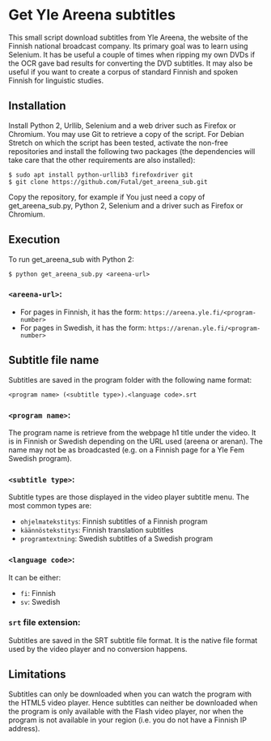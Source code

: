 # Get Yle Areena subtitles

This small script download subtitles from Yle Areena, the website of the Finnish national broadcast company.
Its primary goal was to learn using Selenium. It has be useful a couple of times when ripping my own DVDs if
the OCR gave bad results for converting the DVD subtitles. It may also be useful if you want to create a 
corpus of standard Finnish and spoken Finnish for linguistic studies.


## Installation

Install Python 2, Urllib, Selenium and a web driver such as Firefox or Chromium. You may use Git to retrieve 
a copy of the script. For Debian Stretch on which the script has been tested, activate the non-free 
repositories and install the following two packages (the dependencies will take care that the other 
requirements are also installed):

    $ sudo apt install python-urllib3 firefoxdriver git
    $ git clone https://github.com/Futal/get_areena_sub.git

Copy the repository, for example if 
You just need a copy of get_areena_sub.py, Python 2, Selenium and a driver such as Firefox or Chromium.


## Execution

To run get_areena_sub with Python 2:

    $ python get_areena_sub.py <areena-url>

### `<areena-url>`:

 - For pages in Finnish, it has the form: `https://areena.yle.fi/<program-number>`
 - For pages in Swedish, it has the form: `https://arenan.yle.fi/<program-number>`


## Subtitle file name

Subtitles are saved in the program folder with the following name format:

    <program name> (<subtitle type>).<language code>.srt

### `<program name>`:

The program name is retrieve from the webpage h1 title under the video. 
It is in Finnish or Swedish depending on the URL used (areena or arenan).
The name may not be as broadcasted (e.g. on a Finnish page for a Yle Fem Swedish program).

### `<subtitle type>`:

Subtitle types are those displayed in the video player subtitle menu. The most
common types are:

 - `ohjelmatekstitys`: Finnish subtitles of a Finnish program
 - `käännöstekstitys`: Finnish translation subtitles 
 - `programtextning`: Swedish subtitles of a Swedish program
    
### `<language code>`:

It can be either:
 - `fi`: Finnish
 - `sv`: Swedish

### `srt` file extension:

Subtitles are saved in the SRT subtitle file format. It is the native file format
used by the video player and no conversion happens.


## Limitations

Subtitles can only be downloaded when you can watch the program with the HTML5 video player.
Hence subtitles can neither be downloaded when the program is only available with the Flash video
player, nor when the program is not available in your region (i.e. you do not have a Finnish IP
address).
 
